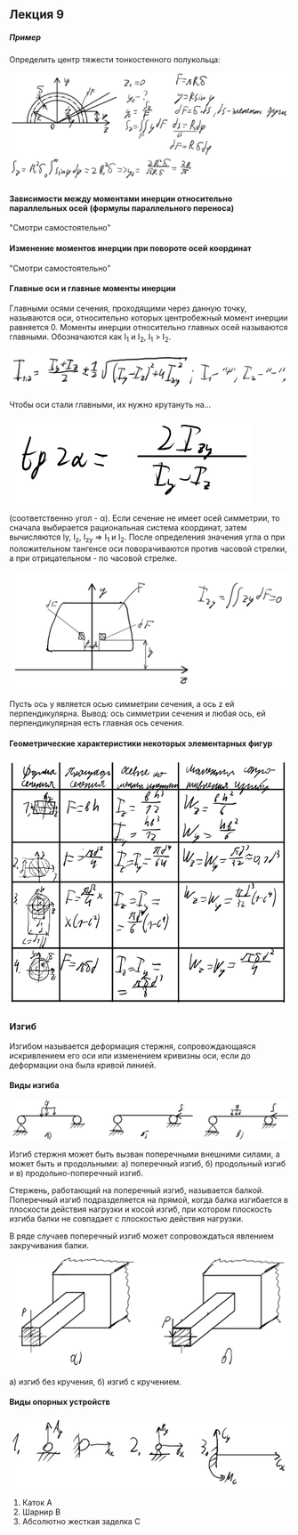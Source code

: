 ## Лекция 9

##### Пример

Определить центр тяжести тонкостенного полукольца:

<img src=source-figures/lect9-1.png>

#### Зависимости между моментами инерции относительно параллельных осей (формулы параллельного переноса)

"Смотри самостоятельно"

#### Изменение моментов инерции при повороте осей координат

"Смотри самостоятельно"

#### Главные оси и главные моменты инерции

Главными осями сечения, проходящими через данную точку, называются оси, относительно которых центробежный момент инерции равняется 0. Моменты инерции относительно главных осей называются главными. Обозначаются как I<sub>1</sub> и I<sub>2</sub>, I<sub>1</sub> > I<sub>2</sub>.

<img src=source-figures/lect9-2.png>

Чтобы оси стали главными, их нужно крутануть на...

<img src=source-figures/lect9-3.png>

(соответственно угол - <a>&alpha;</a>). Если сечение не имеет осей симметрии, то сначала выбирается рациональная система координат, затем вычисляются Iy, I<sub>z</sub>, I<sub>zy</sub> =>  I<sub>1</sub> и I<sub>2</sub>. После определения значения угла <a>&alpha;</a> при положительном тангенсе оси поворачиваются против часовой стрелки, а при отрицательном - по часовой стрелке.

<img src=source-figures/lect9-4.png>

Пусть ось y является осью симметрии сечения, а ось z ей перпендикулярна. Вывод: ось симметрии сечения и любая ось, ей перпендикулярная есть главная ось сечения.

#### Геометрические характеристики некоторых элементарных фигур

<img src=source-figures/lect9-5.png>

### Изгиб

Изгибом называется деформация стержня, сопровождающаяся искривлением его оси или изменением кривизны оси, если до деформации она была кривой линией.

#### Виды изгиба

<img src=source-figures/lect9-6.png>

Изгиб стержня может быть вызван поперечными внешними силами, а может быть и продольными: а) поперечный изгиб, б) продольный изгиб и в) продольно-поперечный изгиб.

Стержень, работающий на поперечный изгиб, называется балкой. Поперечный изгиб подразделяется на прямой, когда балка изгибается в плоскости действия нагрузки и косой изгиб, при котором плоскость изгиба балки не совпадает с плоскостью действия нагрузки.

В ряде случаев поперечный изгиб может сопровождаться явлением закручивания балки.

<img src=source-figures/lect9-7.png>

а) изгиб без кручения, б) изгиб с кручением.

#### Виды опорных устройств

<img src=source-figures/lect9-8.png>

1. Каток A
2. Шарнир B
3. Абсолютно жесткая заделка C
